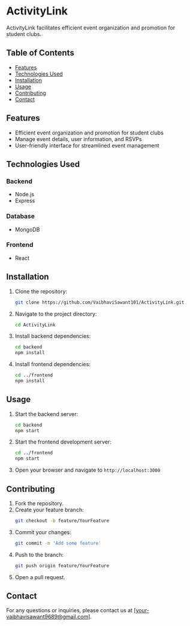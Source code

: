 # ActivityLink

ActivityLink facilitates efficient event organization and promotion for student clubs.

## Table of Contents
- [Features](#features)
- [Technologies Used](#technologies-used)
- [Installation](#installation)
- [Usage](#usage)
- [Contributing](#contributing)
- [Contact](#contact)

## Features
- Efficient event organization and promotion for student clubs
- Manage event details, user information, and RSVPs
- User-friendly interface for streamlined event management

## Technologies Used
### Backend
- Node.js
- Express

### Database
- MongoDB

### Frontend
- React

## Installation

1. Clone the repository:
    ```sh
    git clone https://github.com/VaibhaviSawant101/ActivityLink.git
    ```

2. Navigate to the project directory:
    ```sh
    cd ActivityLink
    ```

3. Install backend dependencies:
    ```sh
    cd backend
    npm install
    ```

4. Install frontend dependencies:
    ```sh
    cd ../frontend
    npm install
    ```

## Usage

1. Start the backend server:
    ```sh
    cd backend
    npm start
    ```

2. Start the frontend development server:
    ```sh
    cd ../frontend
    npm start
    ```

3. Open your browser and navigate to `http://localhost:3000`

## Contributing

1. Fork the repository.
2. Create your feature branch:
    ```sh
    git checkout -b feature/YourFeature
    ```
3. Commit your changes:
    ```sh
    git commit -m 'Add some feature'
    ```
4. Push to the branch:
    ```sh
    git push origin feature/YourFeature
    ```
5. Open a pull request.

## Contact

For any questions or inquiries, please contact us at [your-vaibhavisawant9689@gmail.com].
